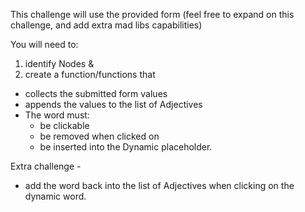 This challenge will use the provided form (feel free to expand on this challenge,
and add extra mad libs capabilities)

You will need to:

1.  identify Nodes &
2.  create a function/functions that

- collects the submitted form values
- appends the values to the list of Adjectives
- The word must:
  - be clickable
  - be removed when clicked on
  - be inserted into the Dynamic placeholder.

Extra challenge -

- add the word back into the list of Adjectives when clicking on the
  dynamic word.
